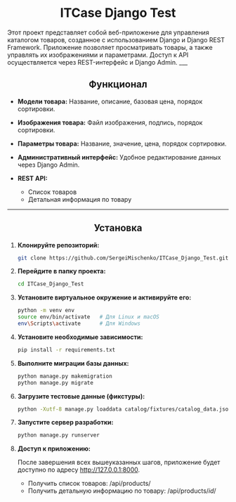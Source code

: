<h1 align="center">ITCase Django Test</h1>
Этот проект представляет собой веб-приложение для управления каталогом товаров, созданное с использованием Django и Django REST Framework. Приложение позволяет просматривать товары, а также управлять их изображениями и параметрами. Доступ к API осуществляется через REST-интерфейс и Django Admin.
___
<h2 align="center">Функционал</h2>

- **Модели товара:** Название, описание, базовая цена, порядок сортировки.
  
- **Изображения товара:** Файл изображения, подпись, порядок сортировки.

- **Параметры товара:** Название, значение, цена, порядок сортировки.

- **Административный интерфейс:** Удобное редактирование данных через Django Admin.

- **REST API:** 
  - Список товаров
  - Детальная информация по товару

___
<h2 align="center">Установка</h2>

1. **Клонируйте репозиторий:**
    ```bash
    git clone https://github.com/SergeiMischenko/ITCase_Django_Test.git

2. **Перейдите в папку проекта:**
    ```bash
    cd ITCase_Django_Test

3. **Установите виртуальное окружение и активируйте его:**
     ```bash
    python -m venv env
    source env/bin/activate   # Для Linux и macOS
    env\Scripts\activate      # Для Windows

4. **Установите необходимые зависимости:**
     ```bash
     pip install -r requirements.txt

5. **Выполните миграции базы данных:**
     ```bash
     python manage.py makemigration
     python manage.py migrate

6. **Загрузите тестовые данные (фикстуры):**
     ```bash
     python -Xutf-8 manage.py loaddata catalog/fixtures/catalog_data.json

7. **Запустите сервер разработки:**
    ```bash
    python manage.py runserver
    
7. **Доступ к приложению:**
   
    После завершения всех вышеуказанных шагов, приложение будет доступно по адресу http://127.0.0.1:8000.
    - Получить список товаров: /api/products/
    - Получить детальную информацию по товару: /api/products/*id*/
